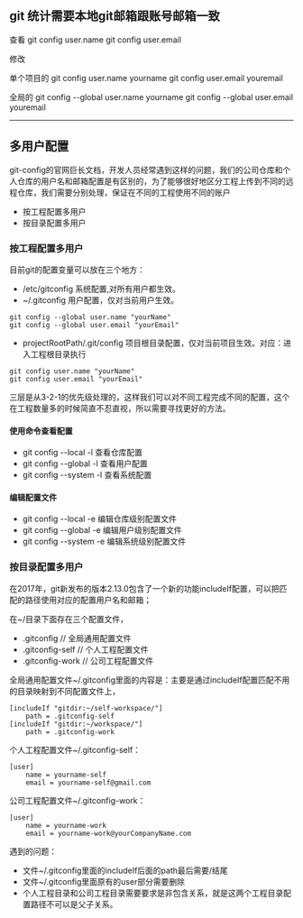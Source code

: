 ## git 统计需要本地git邮箱跟账号邮箱一致

查看
git config user.name
git config user.email

修改

单个项目的
git config user.name yourname
git config user.email youremail

全局的
git config --global user.name yourname
git config --global user.email youremail


---

## 多用户配置

git-config的官网巨长文档，开发人员经常遇到这样的问题，我们的公司仓库和个人仓库的用户名和邮箱配置是有区别的，为了能够很好地区分工程上传到不同的远程仓库，我们需要分别处理，保证在不同的工程使用不同的账户

- 按工程配置多用户
- 按目录配置多用户

### 按工程配置多用户
目前git的配置变量可以放在三个地方：

- /etc/gitconfig 系统配置,对所有用户都生效。
- ~/.gitconfig 用户配置，仅对当前用户生效。

```
git config --global user.name "yourName"
git config --global user.email "yourEmail"
```

- projectRootPath/.git/config 项目根目录配置，仅对当前项目生效。对应：进入工程根目录执行

```
git config user.name "yourName"
git config user.email "yourEmail"
```

三层是从3-2-1的优先级处理的，这样我们可以对不同工程完成不同的配置，这个在工程数量多的时候简直不忍直视，所以需要寻找更好的方法。

#### 使用命令查看配置

- git config --local -l 查看仓库配置
- git config --global -l 查看用户配置
- git config --system -l 查看系统配置

#### 编辑配置文件

- git config --local -e 编辑仓库级别配置文件
- git config --global -e 编辑用户级别配置文件
- git config --system -e 编辑系统级别配置文件


### 按目录配置多用户
在2017年，git新发布的版本2.13.0包含了一个新的功能includeIf配置，可以把匹配的路径使用对应的配置用户名和邮箱；

在~/目录下面存在三个配置文件，

- .gitconfig // 全局通用配置文件
- .gitconfig-self // 个人工程配置文件
- .gitconfig-work // 公司工程配置文件

全局通用配置文件~/.gitconfig里面的内容是：主要是通过includeIf配置匹配不用的目录映射到不同配置文件上，

```
[includeIf "gitdir:~/self-workspace/"]
    path = .gitconfig-self
[includeIf "gitdir:~/workspace/"]
    path = .gitconfig-work
```

个人工程配置文件~/.gitconfig-self：

```
[user]
    name = yourname-self
    email = yourname-self@gmail.com
```

公司工程配置文件~/.gitconfig-work：

```
[user]
    name = yourname-work
    email = yourname-work@yourCompanyName.com
```

遇到的问题：

- 文件~/.gitconfig里面的includeIf后面的path最后需要/结尾
- 文件~/.gitconfig里面原有的user部分需要删除
- 个人工程目录和公司工程目录需要要求是非包含关系，就是这两个工程目录配置路径不可以是父子关系。
